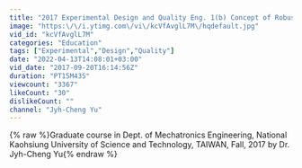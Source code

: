```yaml
---
title: "2017 Experimental Design and Quality Eng. 1(b) Concept of Robust Design"
image: "https:\/\/i.ytimg.com\/vi\/kcVfAvglL7M\/hqdefault.jpg"
vid_id: "kcVfAvglL7M"
categories: "Education"
tags: ["Experimental","Design","Quality"]
date: "2022-04-13T14:08:01+03:00"
vid_date: "2017-09-20T16:14:56Z"
duration: "PT15M43S"
viewcount: "3367"
likeCount: "30"
dislikeCount: ""
channel: "Jyh-Cheng Yu"
---
```

{% raw %}Graduate course in Dept. of Mechatronics Engineering, National Kaohsiung University of Science and Technology, TAIWAN, Fall, 2017 by Dr. Jyh-Cheng Yu{% endraw %}
